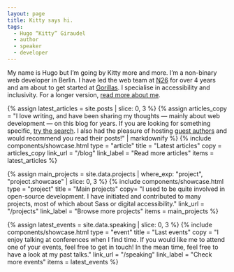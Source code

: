 ```yaml
---
layout: page
title: Kitty says hi.
tags:
  - Hugo “Kitty” Giraudel
  - author
  - speaker
  - developer
---
```


My name is Hugo but I’m going by Kitty more and more. I’m a non-binary web developer in Berlin. I have led the web team at [N26](https://n26.com) for over 4 years and am about to get started at [Gorillas](https://gorillas.io). I specialise in accessibility and inclusivity. For a longer version, [read more about me](/about/).

{% assign latest_articles = site.posts | slice: 0, 3 %}
{% assign articles_copy = "I love writing, and have been sharing my thoughts — mainly about web development — on this blog for years. If you are looking for something specific, [try the search](/search). I also had the pleasure of hosting [guest authors](/guests) and would recommend you read their posts!" | markdownify %}
{% include components/showcase.html
  type = "article"
  title = "Latest articles"
  copy = articles_copy
  link_url = "/blog"
  link_label = "Read more articles"
  items = latest_articles
%}

{% assign main_projects = site.data.projects | where_exp: "project", "project.showcase" | slice: 0, 3 %}
{% include components/showcase.html
  type = "project"
  title = "Main projects"
  copy= "I used to be quite involved in open-source development. I have initiated and contributed to many projects, most of which about Sass or digital accessibility."
  link_url = "/projects"
  link_label = "Browse more projects"
  items = main_projects
%}

{% assign latest_events = site.data.speaking | slice: 0, 3 %}
{% include components/showcase.html
  type = "event"
  title = "Last events"
  copy = "I enjoy talking at conferences when I find time. If you would like me to attend one of your events, feel free to get in touch! In the mean time, feel free to have a look at my past talks."
  link_url = "/speaking"
  link_label = "Check more events"
  items = latest_events
%}
